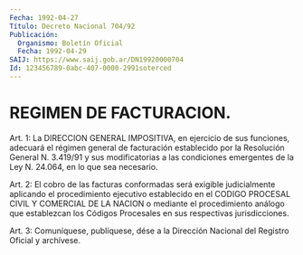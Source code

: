 ```yaml
---
Fecha: 1992-04-27
Título: Decreto Nacional 704/92
Publicación:
  Organismo: Boletín Oficial
  Fecha: 1992-04-29
SAIJ: https://www.saij.gob.ar/DN19920000704
Id: 123456789-0abc-407-0000-2991soterced
---
```

# REGIMEN DE FACTURACION.

<a id="1"></a>
Art.  1:  La DIRECCION GENERAL IMPOSITIVA, en ejercicio de sus funciones, adecuará  el  régimen general de facturación establecido por la Resolución General  N. 3.419/91 y sus  modificatorias  a las condiciones    emergentes  de  la  Ley  N. 24.064, en  lo  que  sea necesario.

<a id="2"></a>
Art.  2:  El  cobro  de las facturas conformadas será exigible judicialmente aplicando el  procedimiento  ejecutivo establecido en el  CODIGO PROCESAL CIVIL Y COMERCIAL DE LA NACION  o  mediante  el procedimiento  análogo  que  establezcan  los Códigos Procesales en sus respectivas jurisdicciones.

<a id="3"></a>
Art.  3: Comuníquese, publíquese, dése a la Dirección Nacional del Registro Oficial y archívese.